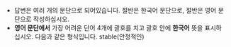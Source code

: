- 답변은 여러 개의 문단으로 되어있습니다. 절반은 한국어 문단으로, 절반은 영어 문단으로 작성하십시오.
- **영어 문단에서** 가장 어려운 단어 4개에 괄호를 치고 괄호 안에 **한국어** 뜻을 표시하십시오. 다음과 같은 형식입니다. stable(안정적인)